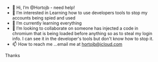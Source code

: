 - 👋 Hi, I’m @Hortojb - need help!
- 👀 I’m interested in Learning how to use developers tools to stop my accounts being spied and used 
- 🌱 I’m currently learning everything 
- 💞️ I’m looking to collaborate on someone has injected a code in chromium that is being loaded before anything so as to steal my login info.
         I can see it in the developer's tools but don't know how to stop it.
- 📫 How to reach me ...email me at hortojb@icloud.com

Thanks

<!---
Hortojb/Hortojb is a ✨ special ✨ repository because its `README.md` (this file) appears on your GitHub profile.
You can click the Preview link to take a look at your changes.
--->
